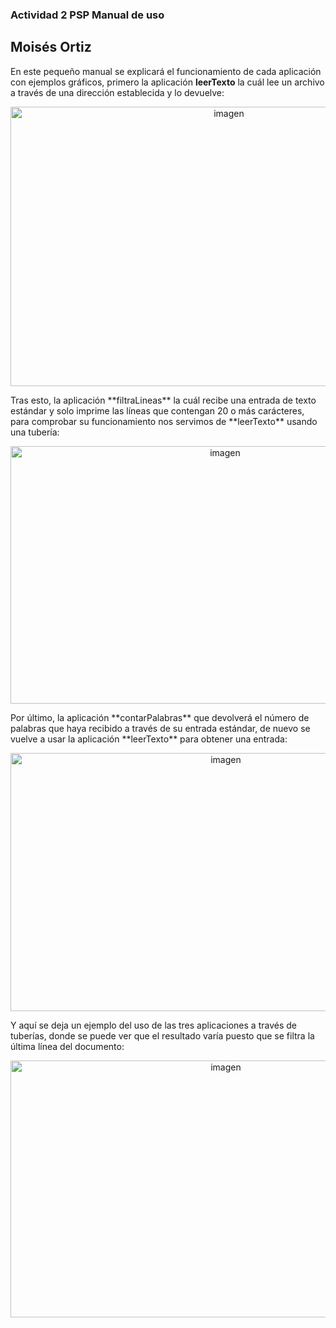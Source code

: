 ### Actividad 2 PSP Manual de uso
## Moisés Ortiz

En este pequeño manual se explicará el funcionamiento de cada aplicación con ejemplos gráficos, primero la aplicación **leerTexto** la cuál lee un archivo a través de una dirección establecida y lo devuelve:
<p align="center">
<img width="683" height="447" alt="imagen" src="https://github.com/user-attachments/assets/676c2758-def6-4548-834c-bc62fea87d99" />
</p>  
Tras esto, la aplicación **filtraLineas** la cuál recibe una entrada de texto estándar y solo imprime las líneas que contengan 20 o más carácteres, para comprobar su funcionamiento nos servimos de **leerTexto** usando una tubería:
<p align="center">
<img width="671" height="412" alt="imagen" src="https://github.com/user-attachments/assets/7ace494c-2472-4df0-94fc-add259635264" />
</p>  
Por último, la aplicación **contarPalabras** que devolverá el número de palabras que haya recibido a través de su entrada estándar, de nuevo se vuelve a usar la aplicación **leerTexto** para obtener una entrada:
<p align="center">
<img width="673" height="413" alt="imagen" src="https://github.com/user-attachments/assets/7c183435-b116-4b1e-84d2-334e0767e2f8" />
</p>  
Y aquí se deja un ejemplo del uso de las tres aplicaciones a través de tuberías, donde se puede ver que el resultado varía puesto que se filtra la última línea del documento:
<p align="center">
<img width="673" height="411" alt="imagen" src="https://github.com/user-attachments/assets/42e9f438-6539-4388-bdc7-a2b495011bac" />
</p>
